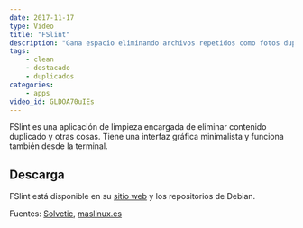 ```yaml
---
date: 2017-11-17
type: Video
title: "FSlint"
description: "Gana espacio eliminando archivos repetidos como fotos duplicadas y muchos más"
tags:
    - clean
    - destacado
    - duplicados
categories:
    - apps
video_id: GLDOA70uIEs
---
```


FSlint es una aplicación de limpieza encargada de eliminar contenido duplicado y otras cosas. Tiene una interfaz gráfica minimalista y funciona también desde la terminal.

## Descarga

FSlint está disponible en su [sitio web](http://www.pixelbeat.org/fslint/) y los repositorios de Debian.

Fuentes: [Solvetic](https://www.solvetic.com/tutoriales/article/3061-como-encontrar-y-eliminar-archivos-duplicados-en-linux/), [maslinux.es](http://maslinux.es/como-encontrar-archivos-duplicados-en-gnulinux-y-eliminarlos/)
